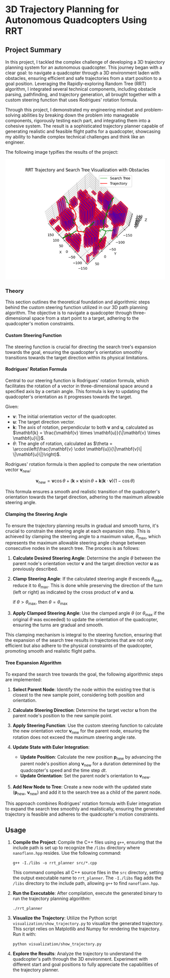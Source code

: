 # 3D Trajectory Planning for Autonomous Quadcopters Using RRT

## Project Summary

In this project, I tackled the complex challenge of developing a 3D trajectory planning system for an autonomous quadcopter. This journey began with a clear goal: to navigate a quadcopter through a 3D environment laden with obstacles, ensuring efficient and safe trajectories from a start position to a goal position. Leveraging the Rapidly-exploring Random Tree (RRT) algorithm, I integrated several technical components, including obstacle parsing, pathfinding, and trajectory generation, all brought together with a custom steering function that uses Rodrigues' rotation formula.

Through this project, I demonstrated my engineering mindset and problem-solving abilities by breaking down the problem into manageable components, rigorously testing each part, and integrating them into a cohesive system. The result is a sophisticated trajectory planner capable of generating realistic and feasible flight paths for a quadcopter, showcasing my ability to handle complex technical challenges and think like an engineer.


The following image typifies the results of the project:

![RRT](docs/rrt.png)

### Theory

This section outlines the theoretical foundation and algorithmic steps behind the custom steering function utilized in our 3D path planning algorithm. The objective is to navigate a quadcopter through three-dimensional space from a start point to a target, adhering to the quadcopter's motion constraints.

#### Custom Steering Function

The steering function is crucial for directing the search tree's expansion towards the goal, ensuring the quadcopter's orientation smoothly transitions towards the target direction within its physical limitations.

#### Rodrigues' Rotation Formula

Central to our steering function is Rodrigues' rotation formula, which facilitates the rotation of a vector in three-dimensional space around a specified axis by a certain angle. This formula is key to updating the quadcopter's orientation as it progresses towards the target.

Given:
- $\mathbf{v}$: The initial orientation vector of the quadcopter.
- $\mathbf{u}$: The target direction vector.
- $\mathbf{k}$: The axis of rotation, perpendicular to both $\mathbf{v}$ and $\mathbf{u}$, calculated as $\mathbf{k} = \frac{\mathbf{v} \times \mathbf{u}}{\|\mathbf{v} \times \mathbf{u}\|}$.
- $\theta$: The angle of rotation, calculated as $\theta = \arccos\left(\frac{\mathbf{v} \cdot \mathbf{u}}{\|\mathbf{v}\| \|\mathbf{u}\|}\right)$.

Rodrigues' rotation formula is then applied to compute the new orientation vector $\mathbf{v}_{\text{new}}$:

$$
\mathbf{v}_{\text{new}} = \mathbf{v} \cos\theta + (\mathbf{k} \times \mathbf{v}) \sin\theta + \mathbf{k} (\mathbf{k} \cdot \mathbf{v})(1 - \cos\theta)
$$

This formula ensures a smooth and realistic transition of the quadcopter's orientation towards the target direction, adhering to the maximum allowable steering angle.

#### Clamping the Steering Angle

To ensure the trajectory planning results in gradual and smooth turns, it's crucial to constrain the steering angle at each expansion step. This is achieved by clamping the steering angle to a maximum value, $\theta_{\text{max}}$, which represents the maximum allowable steering angle change between consecutive nodes in the search tree. The process is as follows:

1. **Calculate Desired Steering Angle**: Determine the angle $\theta$ between the parent node's orientation vector $\mathbf{v}$ and the target direction vector $\mathbf{u}$ as previously described.

2. **Clamp Steering Angle**: If the calculated steering angle $\theta$ exceeds $\theta_{\text{max}}$, reduce it to $\theta_{\text{max}}$. This is done while preserving the direction of the turn (left or right) as indicated by the cross product of $\mathbf{v}$ and $\mathbf{u}$.

    if $\theta > \theta_{\text{max}}$, then $\theta = \theta_{\text{max}}$

3. **Apply Clamped Steering Angle**: Use the clamped angle $\theta$ (or $\theta_{\text{max}}$ if the original $\theta$ was exceeded) to update the orientation of the quadcopter, ensuring the turns are gradual and smooth.

This clamping mechanism is integral to the steering function, ensuring that the expansion of the search tree results in trajectories that are not only efficient but also adhere to the physical constraints of the quadcopter, promoting smooth and realistic flight paths.

#### Tree Expansion Algorithm

To expand the search tree towards the goal, the following algorithmic steps are implemented:

1. **Select Parent Node**: Identify the node within the existing tree that is closest to the new sample point, considering both position and orientation.

2. **Calculate Steering Direction**: Determine the target vector $\mathbf{u}$ from the parent node's position to the new sample point.

3. **Apply Steering Function**: Use the custom steering function to calculate the new orientation vector $\mathbf{v}_{\text{new}}$ for the parent node, ensuring the rotation does not exceed the maximum steering angle rate.

4. **Update State with Euler Integration**:
    - **Update Position**: Calculate the new position $\mathbf{p}_{\text{new}}$ by advancing the parent node's position along $\mathbf{v}_{\text{new}}$ for a duration determined by the quadcopter's speed and the time step $dt$.
    - **Update Orientation**: Set the parent node's orientation to $\mathbf{v}_{\text{new}}$.

5. **Add New Node to Tree**: Create a new node with the updated state ($\mathbf{p}_{\text{new}}$, $\mathbf{v}_{\text{new}}$) and add it to the search tree as a child of the parent node.

This approach combines Rodrigues' rotation formula with Euler integration to expand the search tree smoothly and realistically, ensuring the generated trajectory is feasible and adheres to the quadcopter's motion constraints.

## Usage


1. **Compile the Project**: Compile the C++ files using `g++`, ensuring that the include path is set up to recognize the `/libs` directory where `nanoflann.hpp` resides. Use the following command:

    ```shell
    g++ -I./libs -o rrt_planner src/*.cpp
    ```

    This command compiles all C++ source files in the `src` directory, setting the output executable name to `rrt_planner`. The `-I./libs` flag adds the `/libs` directory to the include path, allowing `g++` to find `nanoflann.hpp`.

2. **Run the Executable**: After compilation, execute the generated binary to run the trajectory planning algorithm:

    ```shell
    ./rrt_planner
    ```

3. **Visualize the Trajectory**: Utilize the Python script `visualization/show_trajectory.py` to visualize the generated trajectory. This script relies on Matplotlib and Numpy for rendering the trajectory. Run it with:

    ```shell
    python visualization/show_trajectory.py
    ```

4. **Explore the Results**: Analyze the trajectory to understand the quadcopter's path through the 3D environment. Experiment with different start and goal positions to fully appreciate the capabilities of the trajectory planner.